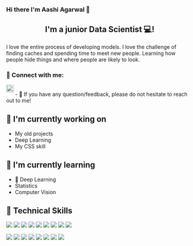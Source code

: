 ### Hi there I'm Aashi Agarwal 👋


<!--
**Code-With-aashi/Code-With-aashi** is a ✨ _special_ ✨ repository because its `README.md` (this file) appears on your GitHub profile.

Here are some ideas to get you started:

- 🔭 I’m currently working on ...
- 🌱 I’m currently learning ...
- 👯 I’m looking to collaborate on ...
- 🤔 I’m looking for help with ...
- 💬 Ask me about ...
- 📫 How to reach me: ...
- 😄 Pronouns: ...
- ⚡ Fun fact: ...
-->




<h2 align="center">
I'm a junior Data Scientist  💻!
</h2> 

I love the entire process of developing models. I love the challenge of finding caches and spending time to meet new people. Learning how people hide things and where people are likely to look.

### 🤝 Connect with me:

<a href="https://www.linkedin.com/in/aashi-agarwal22"><img align="left" src="https://raw.githubusercontent.com/yushi1007/yushi1007/main/images/linkedin.svg" alt="Aashi Agarwal | LinkedIn" width="21px"/></a>


</br>
- 💬 If you have any question/feedback, please do not hesitate to reach out to me!

## 🔭 I'm currently working on

- My old projects
- Deep Learning
- My CSS skill

## 🌱 I'm currently learning

- 📱 Deep Learning
- Statistics
- Computer Vision  

## 💼 Technical Skills

![](https://img.shields.io/badge/Code-python-informational?style=flat&logo=react&color=61DAFB)
![](https://img.shields.io/badge/Code-Machinelearning-informational?style=flat&logo=react&color=61DAFB)
![](https://img.shields.io/badge/Code-Deeplearning-informational?style=flat&logo=react&color=61DAFB)
![](https://img.shields.io/badge/Code-SQL-informational?style=flat&logo=react&color=61DAFB)
![](https://img.shields.io/badge/Code-Numpy-informational?style=flat&logo=react&color=61DAFB)
![](https://img.shields.io/badge/Code-Pandas-informational?style=flat&logo=react&color=61DAFB)
![](https://img.shields.io/badge/Code-NLP-informational?style=flat&logo=react&color=61DAFB)
![](https://img.shields.io/badge/Code-Pyspark-informational?style=flat&logo=react&color=61DAFB)
![](https://img.shields.io/badge/Code-Pycaret-informational?style=flat&logo=react&color=61DAFB)
</br>


![](https://img.shields.io/badge/Tools-Anaconda-informational?style=flat&logo=GitHub&color=181717)
![](https://img.shields.io/badge/Tools-JupyterNotebook-informational?style=flat&logo=GitHub&color=181717)
![](https://img.shields.io/badge/Tools-GoogleColab-informational?style=flat&logo=GitHub&color=181717)
![](https://img.shields.io/badge/Tools-PowerBi-informational?style=flat&logo=GitHub&color=181717)
![](https://img.shields.io/badge/Tools-Git-informational?style=flat&logo=Git&color=F05032)
![](https://img.shields.io/badge/Tools-GitHub-informational?style=flat&logo=GitHub&color=181717)
![](https://img.shields.io/badge/Tools-CrystalReports-informational?style=flat&logo=GitHub&color=181717)
![](https://img.shields.io/badge/Tools-SAPB1-informational?style=flat&logo=GitHub&color=181717)


</br>

